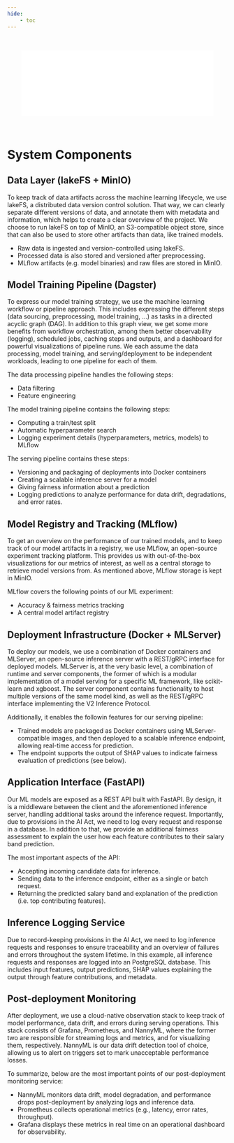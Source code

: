 ```yaml
---
hide:
    - toc
---
```


<!-- Need to use embed instead of img to enable hyperlinks in the image -->

<embed src="../../_images/reference-architecture.drawio.svg" id="svgFrame"
style="padding: 32px; width: 100%; box-sizing: border-box;"></embed>

<script>
const canonicalRootLevel = 3;  // Number of path segments in the canonical URL to strip (need to account for trailing slash)
const urlParts = new URL(window.location.href);
const siteRoot = urlParts.pathname.split('/').slice(0, -canonicalRootLevel).join('/') + "/";
console.debug('siteRoot:', siteRoot);

// Open all local links in the top window (instead of the iframe/embed)
// and rewrite their targets based on the canonical URL of the current page
document.getElementById('svgFrame').addEventListener('load', function() {
    const iframe = this.getSVGDocument();
    // Need to match attribute name in all XML namespaces, since SVG <2 uses `xlink`
    const internalLinks = iframe.querySelectorAll('a[*|href^="/"]');
    internalLinks.forEach(link => {
        link.setAttribute('target', '_top')

        // Rewrite the link target relative to the site root
        const href = link.getAttribute('xlink:href');
        if (href !== null) {
            const newHref = href.replace(/^\//, siteRoot);
            console.log("Rewriting link:", href, "to", newHref);
            link.setAttribute('xlink:href', newHref);
        }
    });
});
</script>

# System Components

## Data Layer (lakeFS + MinIO)

   To keep track of data artifacts across the machine learning lifecycle, we use lakeFS, a distributed data version control solution.
   That way, we can clearly separate different versions of data, and annotate them with metadata and information, which helps to create a clear overview of the project.
   We choose to run lakeFS on top of MinIO, an S3-compatible object store, since that can also be used to store other artifacts than data, like trained models.

   - Raw data is ingested and version-controlled using lakeFS.
   - Processed data is also stored and versioned after preprocessing.
   - MLflow artifacts (e.g. model binaries) and raw files are stored in MinIO.

## Model Training Pipeline (Dagster)

   To express our model training strategy, we use the machine learning workflow or pipeline approach. This includes expressing the different steps (data sourcing, preprocessing, model training, ...) as tasks in a directed acyclic graph (DAG).
   In addition to this graph view, we get some more benefits from workflow orchestration, among them better observability (logging), scheduled jobs, caching steps and outputs, and a dashboard for powerful visualizations of pipeline runs.
   We each assume the data processing, model training, and serving/deployment to be independent workloads, leading to one pipeline for each of them.

   The data processing pipeline handles the following steps:

   - Data filtering
   - Feature engineering

   The model training pipeline contains the following steps:

   - Computing a train/test split
   - Automatic hyperparameter search
   - Logging experiment details (hyperparameters, metrics, models) to MLflow

   The serving pipeline contains these steps:

   - Versioning and packaging of deployments into Docker containers
   - Creating a scalable inference server for a model
   - Giving fairness information about a prediction
   - Logging predictions to analyze performance for data drift, degradations, and error rates.

## Model Registry and Tracking (MLflow)

   To get an overview on the performance of our trained models, and to keep track of our model artifacts in a registry, we use MLflow, an open-source experiment tracking platform.
   This provides us with out-of-the-box visualizations for our metrics of interest, as well as a central storage to retrieve model versions from. As mentioned above, MLflow storage is kept in MinIO.

   MLflow covers the following points of our ML experiment:

   - Accuracy & fairness metrics tracking
   - A central model artifact registry

## Deployment Infrastructure (Docker + MLServer)

   To deploy our models, we use a combination of Docker containers and MLServer, an open-source inference server with a REST/gRPC interface for deployed models.
   MLServer is, at the very basic level, a combination of runtime and server components, the former of which is a modular implementation of a model serving for a specific ML framework, like scikit-learn and xgboost.
   The server component contains functionality to host multiple versions of the same model kind, as well as the REST/gRPC interface implementing the V2 Inference Protocol.

   Additionally, it enables the followin features for our serving pipeline:

   - Trained models are packaged as Docker containers using MLServer-compatible images, and then deployed to a scalable inference endpoint, allowing real-time access for prediction.
   - The endpoint supports the output of SHAP values to indicate fairness evaluation of predictions (see below).

## Application Interface (FastAPI)

   Our ML models are exposed as a REST API built with FastAPI. By design, it is a middleware between the client and the aforementioned inference server, handling additional tasks around the inference request.
   Importantly, due to provisions in the AI Act, we need to log every request and response in a database. In addition to that, we provide an additional fairness assessment to explain the user how each feature contributes to their salary band prediction.

   The most important aspects of the API:

   - Accepting incoming candidate data for inference.
   - Sending data to the inference endpoint, either as a single or batch request.
   - Returning the predicted salary band and explanation of the prediction (i.e. top contributing features).

## Inference Logging Service

   Due to record-keeping provisions in the AI Act, we need to log inference requests and responses to ensure traceability and an overview of failures and errors throughout the system lifetime.
   In this example, all inference requests and responses are logged into an PostgreSQL database. This includes input features, output predictions, SHAP values explaining the output through feature contributions, and metadata.

## Post-deployment Monitoring

   After deployment, we use a cloud-native observation stack to keep track of model performance, data drift, and errors during serving operations.
   This stack consists of Grafana, Prometheus, and NannyML, where the former two are responsible for streaming logs and metrics, and for visualizing them, respectively.
   NannyML is our data drift detection tool of choice, allowing us to alert on triggers set to mark unacceptable performance losses.

   To summarize, below are the most important points of our post-deployment monitoring service:

   - NannyML monitors data drift, model degradation, and performance drops post-deployment by analyzing logs and inference data.
   - Prometheus collects operational metrics (e.g., latency, error rates, throughput).
   - Grafana displays these metrics in real time on an operational dashboard for observability.
